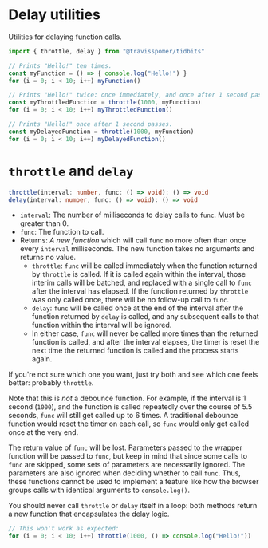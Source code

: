 # Delay utilities

Utilities for delaying function calls.

```ts
import { throttle, delay } from "@travisspomer/tidbits"

// Prints "Hello!" ten times.
const myFunction = () => { console.log("Hello!") }
for (i = 0; i < 10; i++) myFunction()

// Prints "Hello!" twice: once immediately, and once after 1 second passes.
const myThrottledFunction = throttle(1000, myFunction)
for (i = 0; i < 10; i++) myThrottledFunction()

// Prints "Hello!" once after 1 second passes.
const myDelayedFunction = throttle(1000, myFunction)
for (i = 0; i < 10; i++) myDelayedFunction()
```

# `throttle` and `delay`

```ts
throttle(interval: number, func: () => void): () => void
delay(interval: number, func: () => void): () => void
```

* `interval`: The number of milliseconds to delay calls to `func`. Must be greater than 0.
* `func`: The function to call.
* Returns: *A new function* which will call `func` no more often than once every `interval` milliseconds. The new function takes no arguments and returns no value.
	* `throttle`: `func` will be called immediately when the function returned by `throttle` is called. If it is called again within the interval, those interim calls will be batched, and replaced with a single call to `func` after the interval has elapsed. If the function returned by `throttle` was only called once, there will be no follow-up call to `func`.
	* `delay`: `func` will be called once at the end of the interval after the function returned by `delay` is called, and any subsequent calls to that function within the interval will be ignored.
	* In either case, `func` will never be called more times than the returned function is called, and after the interval elapses, the timer is reset the next time the returned function is called and the process starts again.

If you're not sure which one you want, just try both and see which one feels better: probably `throttle`.

Note that this is *not* a debounce function. For example, if the interval is 1 second (`1000`), and the function is called repeatedly over the course of 5.5 seconds, `func` will still get called up to 6 times. A traditional debounce function would reset the timer on each call, so `func` would only get called once at the very end.

The return value of `func` will be lost. Parameters passed to the wrapper function will be passed to `func`, but keep in mind that since some calls to `func` are skipped, some sets of parameters are necessarily ignored. The parameters are also ignored when deciding whether to call `func`. Thus, these functions cannot be used to implement a feature like how the browser groups calls with identical arguments to `console.log()`.

You should never call `throttle` or `delay` itself in a loop: both methods return a new function that encapsulates the delay logic.

```ts
// This won't work as expected:
for (i = 0; i < 10; i++) throttle(1000, () => console.log("Hello!"))
```
